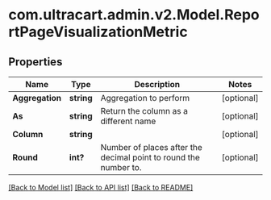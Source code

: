 # com.ultracart.admin.v2.Model.ReportPageVisualizationMetric
## Properties

Name | Type | Description | Notes
------------ | ------------- | ------------- | -------------
**Aggregation** | **string** | Aggregation to perform | [optional] 
**As** | **string** | Return the column as a different name | [optional] 
**Column** | **string** |  | [optional] 
**Round** | **int?** | Number of places after the decimal point to round the number to. | [optional] 


[[Back to Model list]](../README.md#documentation-for-models) [[Back to API list]](../README.md#documentation-for-api-endpoints) [[Back to README]](../README.md)

